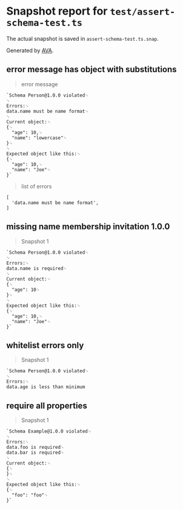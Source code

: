 # Snapshot report for `test/assert-schema-test.ts`

The actual snapshot is saved in `assert-schema-test.ts.snap`.

Generated by [AVA](https://ava.li).

## error message has object with substitutions

> error message

    `Schema Person@1.0.0 violated␊
    ␊
    Errors:␊
    data.name must be name format␊
    ␊
    Current object:␊
    {␊
      "age": 10,␊
      "name": "lowercase"␊
    }␊
    ␊
    Expected object like this:␊
    {␊
      "age": 10,␊
      "name": "Joe"␊
    }`

> list of errors

    [
      'data.name must be name format',
    ]

## missing name membership invitation 1.0.0

> Snapshot 1

    `Schema Person@1.0.0 violated␊
    ␊
    Errors:␊
    data.name is required␊
    ␊
    Current object:␊
    {␊
      "age": 10␊
    }␊
    ␊
    Expected object like this:␊
    {␊
      "age": 10,␊
      "name": "Joe"␊
    }`

## whitelist errors only

> Snapshot 1

    `Schema Person@1.0.0 violated␊
    ␊
    Errors:␊
    data.age is less than minimum

## require all properties

> Snapshot 1

    `Schema Example@1.0.0 violated␊
    ␊
    Errors:␊
    data.foo is required␊
    data.bar is required␊
    ␊
    Current object:␊
    {␊
    }␊
    ␊
    Expected object like this:␊
    {␊
      "foo": "foo"␊
    }`